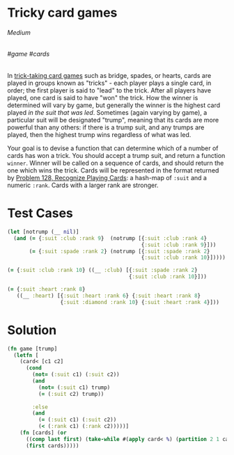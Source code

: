 # Tricky card games

###### Medium
###### #game #cards

In [trick-taking card games](http://en.wikipedia.org/wiki/Trick-taking_game) such as bridge, spades, or hearts, cards are played in groups known as "tricks" - each player plays a single card, in order; the first player is said to "lead" to the trick. After all players have played, one card is said to have "won" the trick. How the winner is determined will vary by game, but generally the winner is the highest card played _in the suit that was led_. Sometimes (again varying by game), a particular suit will be designated "trump", meaning that its cards are more powerful than any others: if there is a trump suit, and any trumps are played, then the highest trump wins regardless of what was led.

Your goal is to devise a function that can determine which of a number of cards has won a trick. You should accept a trump suit, and return a function `winner`. Winner will be called on a sequence of cards, and should return the one which wins the trick. Cards will be represented in the format returned by [Problem 128, Recognize Playing Cards](/problem/128/): a hash-map of `:suit` and a numeric `:rank`. Cards with a larger rank are stronger.

# Test Cases
```clojure
(let [notrump (__ nil)]
  (and (= {:suit :club :rank 9}  (notrump [{:suit :club :rank 4}
                                           {:suit :club :rank 9}]))
       (= {:suit :spade :rank 2} (notrump [{:suit :spade :rank 2}
                                           {:suit :club :rank 10}]))))
```
```clojure
(= {:suit :club :rank 10} ((__ :club) [{:suit :spade :rank 2}
                                       {:suit :club :rank 10}]))
```
```clojure
(= {:suit :heart :rank 8}
   ((__ :heart) [{:suit :heart :rank 6} {:suit :heart :rank 8}
                 {:suit :diamond :rank 10} {:suit :heart :rank 4}]))
```

# Solution
```clojure
(fn game [trump]
  (letfn [
    (card< [c1 c2]
      (cond
        (not= (:suit c1) (:suit c2))
        (and
          (not= (:suit c1) trump)
          (= (:suit c2) trump))
        
        :else
        (and
          (= (:suit c1) (:suit c2))
          (< (:rank c1) (:rank c2)))))]
    (fn [cards] (or
      ((comp last first) (take-while #(apply card< %) (partition 2 1 cards)))
      (first cards)))))
```
